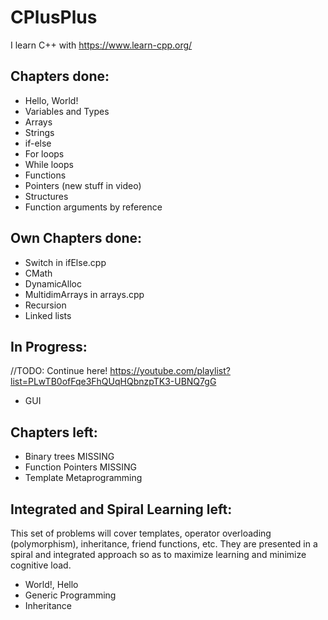 # CPlusPlus

I learn C++ with https://www.learn-cpp.org/

## Chapters done:
* Hello, World!
* Variables and Types  
* Arrays
* Strings
* if-else
* For loops
* While loops
* Functions
* Pointers (new stuff in video)
* Structures
* Function arguments by reference

## Own Chapters done:
* Switch in ifElse.cpp
* CMath
* DynamicAlloc
* MultidimArrays in arrays.cpp
* Recursion
* Linked lists

## In Progress:
//TODO: Continue here! https://youtube.com/playlist?list=PLwTB0ofFqe3FhQUqHQbnzpTK3-UBNQ7gG
* GUI

## Chapters left:
* Binary trees MISSING
* Function Pointers MISSING
* Template Metaprogramming

## Integrated and Spiral Learning left:
This set of problems will cover templates, operator overloading (polymorphism), inheritance, friend functions, etc. They are presented in a spiral and integrated approach so as to maximize learning and minimize cognitive load.
* World!, Hello
* Generic Programming
* Inheritance 

